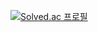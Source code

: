 [![Solved.ac 프로필](http://mazassumnida.wtf/api/generate_badge?boj=nay0901)](https://solved.ac/nay0901)
